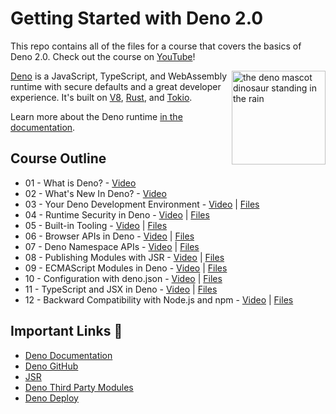 # Getting Started with Deno 2.0

This repo contains all of the files for a course that covers the basics of Deno 2.0. Check out the course on [YouTube](https://www.youtube.com/@moonhighway)! 

<img align="right" src="https://deno.land/logo.svg" height="150px" alt="the deno mascot dinosaur standing in the rain">

[Deno](https://www.deno.com) is a JavaScript, TypeScript, and WebAssembly runtime with secure
defaults and a great developer experience. It's built on [V8](https://v8.dev/),
[Rust](https://www.rust-lang.org/), and [Tokio](https://tokio.rs/).

Learn more about the Deno runtime
[in the documentation](https://docs.deno.com/runtime/manual).

## Course Outline 

* 01 - What is Deno? - [Video]() 
* 02 - What's New In Deno? - [Video]() 
* 03 - Your Deno Development Environment - [Video]() | [Files]()
* 04 - Runtime Security in Deno - [Video]() | [Files]()
* 05 - Built-in Tooling - [Video]() | [Files]()
* 06 - Browser APIs in Deno - [Video]() | [Files]()
* 07 - Deno Namespace APIs - [Video]() | [Files]()
* 08 - Publishing Modules with JSR - [Video]() | [Files]()
* 09 - ECMAScript Modules in Deno - [Video]() | [Files]()
* 10 - Configuration with deno.json - [Video]() | [Files]()
* 11 - TypeScript and JSX in Deno - [Video]() | [Files]()
* 12 - Backward Compatibility with Node.js and npm - [Video]() | [Files]()

## Important Links 🔗

* [Deno Documentation](https://docs.deno.com/)
* [Deno GitHub](https://github.com/denoland/deno)
* [JSR](https://jsr.io/)
* [Deno Third Party Modules](https://deno.land/x)
* [Deno Deploy](https://docs.deno.com/deploy/manual)